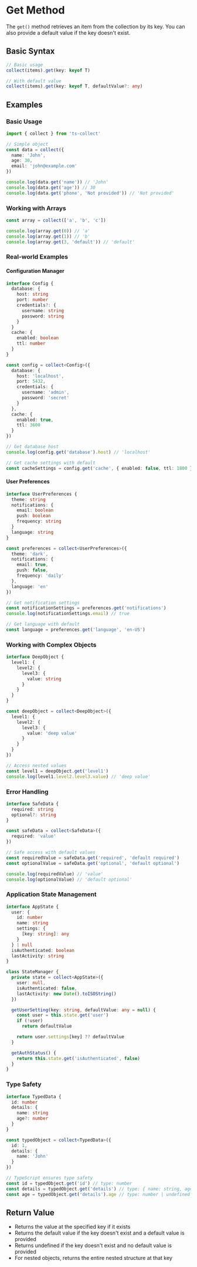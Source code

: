 # Get Method

The `get()` method retrieves an item from the collection by its key. You can also provide a default value if the key doesn't exist.

## Basic Syntax

```typescript
// Basic usage
collect(items).get(key: keyof T)

// With default value
collect(items).get(key: keyof T, defaultValue?: any)
```

## Examples

### Basic Usage

```typescript
import { collect } from 'ts-collect'

// Simple object
const data = collect({
  name: 'John',
  age: 30,
  email: 'john@example.com'
})

console.log(data.get('name')) // 'John'
console.log(data.get('age')) // 30
console.log(data.get('phone', 'Not provided')) // 'Not provided'
```

### Working with Arrays

```typescript
const array = collect(['a', 'b', 'c'])

console.log(array.get(0)) // 'a'
console.log(array.get(1)) // 'b'
console.log(array.get(3, 'default')) // 'default'
```

### Real-world Examples

#### Configuration Manager

```typescript
interface Config {
  database: {
    host: string
    port: number
    credentials?: {
      username: string
      password: string
    }
  }
  cache: {
    enabled: boolean
    ttl: number
  }
}

const config = collect<Config>({
  database: {
    host: 'localhost',
    port: 5432,
    credentials: {
      username: 'admin',
      password: 'secret'
    }
  },
  cache: {
    enabled: true,
    ttl: 3600
  }
})

// Get database host
console.log(config.get('database').host) // 'localhost'

// Get cache settings with default
const cacheSettings = config.get('cache', { enabled: false, ttl: 1800 })
```

#### User Preferences

```typescript
interface UserPreferences {
  theme: string
  notifications: {
    email: boolean
    push: boolean
    frequency: string
  }
  language: string
}

const preferences = collect<UserPreferences>({
  theme: 'dark',
  notifications: {
    email: true,
    push: false,
    frequency: 'daily'
  },
  language: 'en'
})

// Get notification settings
const notificationSettings = preferences.get('notifications')
console.log(notificationSettings.email) // true

// Get language with default
const language = preferences.get('language', 'en-US')
```

### Working with Complex Objects

```typescript
interface DeepObject {
  level1: {
    level2: {
      level3: {
        value: string
      }
    }
  }
}

const deepObject = collect<DeepObject>({
  level1: {
    level2: {
      level3: {
        value: 'deep value'
      }
    }
  }
})

// Access nested values
const level1 = deepObject.get('level1')
console.log(level1.level2.level3.value) // 'deep value'
```

### Error Handling

```typescript
interface SafeData {
  required: string
  optional?: string
}

const safeData = collect<SafeData>({
  required: 'value'
})

// Safe access with default values
const requiredValue = safeData.get('required', 'default required')
const optionalValue = safeData.get('optional', 'default optional')

console.log(requiredValue) // 'value'
console.log(optionalValue) // 'default optional'
```

### Application State Management

```typescript
interface AppState {
  user: {
    id: number
    name: string
    settings: {
      [key: string]: any
    }
  } | null
  isAuthenticated: boolean
  lastActivity: string
}

class StateManager {
  private state = collect<AppState>({
    user: null,
    isAuthenticated: false,
    lastActivity: new Date().toISOString()
  })

  getUserSetting(key: string, defaultValue: any = null) {
    const user = this.state.get('user')
    if (!user)
      return defaultValue

    return user.settings[key] ?? defaultValue
  }

  getAuthStatus() {
    return this.state.get('isAuthenticated', false)
  }
}
```

### Type Safety

```typescript
interface TypedData {
  id: number
  details: {
    name: string
    age?: number
  }
}

const typedObject = collect<TypedData>({
  id: 1,
  details: {
    name: 'John'
  }
})

// TypeScript ensures type safety
const id = typedObject.get('id') // type: number
const details = typedObject.get('details') // type: { name: string, age?: number }
const age = typedObject.get('details').age // type: number | undefined
```

## Return Value

- Returns the value at the specified key if it exists
- Returns the default value if the key doesn't exist and a default value is provided
- Returns undefined if the key doesn't exist and no default value is provided
- For nested objects, returns the entire nested structure at that key
